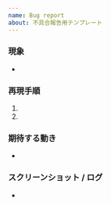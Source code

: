 ```yaml
---
name: Bug report
about: 不具合報告用テンプレート
---
```


### 現象
-

### 再現手順
1. 
2. 

### 期待する動き
-

### スクリーンショット / ログ
-
